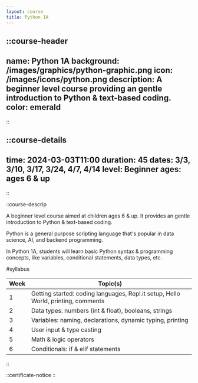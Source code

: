 ```yaml
---
layout: course
title: Python 1A
---
```

::course-header
---
name: Python 1A
background: /images/graphics/python-graphic.png
icon: /images/icons/python.png
description: A beginner level course providing an gentle introduction to Python & text-based coding.
color: emerald
---
::


::course-details
---
time: 2024-03-03T11:00
duration: 45
dates: 3/3, 3/10, 3/17, 3/24, 4/7, 4/14
level: Beginner
ages: ages 6 & up
---
::

::course-descrip

A beginner level course aimed at children ages 6 & up. It provides an gentle introduction to Python & text-based coding.

Python is a general purpose scripting language that's popular in data science, AI, and backend programming.

In Python 1A, students will learn basic Python syntax & programming concepts, like variables, conditional statements, data types, etc.

#syllabus

| Week | Topic(s)                                                                          |
|------|-----------------------------------------------------------------------------------|
| 1    | Getting started: coding languages, Repl.it setup, Hello World, printing, comments |
| 2    | Data types: numbers (int & float), booleans, strings                              |
| 3    | Variables: naming, declarations, dynamic typing, printing                         |
| 4    | User input & type casting                                                         |
| 5    | Math & logic operators                                                            |
| 6    | Conditionals: if & elif statements                                                |
::

::certificate-notice
::